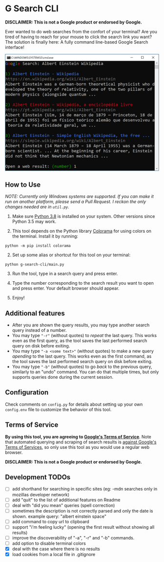 # G Search CLI

**DISCLAIMER: This is not a Google product or endorsed by Google.**

Ever wanted to do web searches from the confort of your terminal? Are you tired of having to reach for your mouse to click the search link you want? The solution is finally here: A fully command line-based Google Search interface!

![Screen Capture](docs/screen_capture.png)


## How to Use

*NOTE: Currently only Windows systems are supported. If you can make it run on another platform, please send a Pull Request. I reckon the only changes needed are in `util.py`.*

1. Make sure [Python 3.8](https://www.python.org/downloads/) is installed on your system. Other versions since Python 3.5 may work.

2. This tool depends on the Python library [Colorama](https://pypi.org/project/colorama/) for using colors on the terminal. Install it by running:
```
python -m pip install colorama
```

2. Set up some alias or shortcut for this tool on your terminal:

```
python g-search-cli/main.py
```

3. Run the tool, type in a search query and press enter.

4. Type the number corresponding to the search result you want to open and press enter. Your default browser should appear.

3. Enjoy!

## Additional features

* After you are shown the query results, you may type another search query instead of a number.
* You may type `"-r"` (without quotes) to *repeat* the last query. This works even as the first query, as the tool saves the last performed search query on disk before exiting.
* You may type `"-a <some text>"` (without quotes) to make a new query *apending* to the last query. This works even as the first command, as the tool saves the last performed search query on disk before exiting.
* You may type `"-b"` (without quotes) to go *back* to the previous query, similarly to an "undo" command. You can do that multiple times, but only supports queries done during the current session.


## Configuration

Check comments on `config.py` for details about setting up your own `config.env` file to customize the behavior of this tool.


## Terms of Service

**By using this tool, you are agreeing to [Google's Terms of Service](https://policies.google.com/terms)**. Note that automated querying and scraping of search results is [against Google's Terms of Services](https://support.google.com/webmasters/answer/66357?hl=en), so only use this tool as you would use a regular web browser.

**DISCLAIMER: This is not a Google product or endorsed by Google.**


## Development TODOs

- [ ] add shorthand for searching in specific sites (eg: -mdn searches only in mozillas developer network)
- [ ] add "quit" to the list of additional features on Readme
- [ ] deal with "did you mean" queries (spell correction)
- [ ] sometimes the description is not correctly parsed and only the date is shown. example query: "albert einstein space"
- [ ] add command to copy url to clipboard
- [ ] support "i'm feeling lucky" (opening the first result without showing all results)
- [ ] improve the discoverability of "-a", "-r" and "-b" commands.
- [ ] add option to disable terminal colors
- [x] deal with the case where there is no results
- [x] load cookies from a local file in .gitignore

